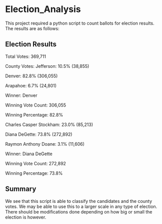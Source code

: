 # Election_Analysis
This project required a python script to count ballots for election results. The results are as follows:

## Election Results

Total Votes: 369,711


County Votes:
Jefferson: 10.5% (38,855)

Denver: 82.8% (306,055)

Arapahoe: 6.7% (24,801)

Winner: Denver

Winning Vote Count: 306,055

Winning Percentage: 82.8%

Charles Casper Stockham: 23.0% (85,213)

Diana DeGette: 73.8% (272,892)

Raymon Anthony Doane: 3.1% (11,606)

Winner: Diana DeGette

Winning Vote Count: 272,892

Winning Percentage: 73.8%


## Summary 
We see that this script is able to classify the candidates and the county votes. We may be able to use this to a larger scale in any type of election. There should be modifications done depending on how big or small the election is however. 
